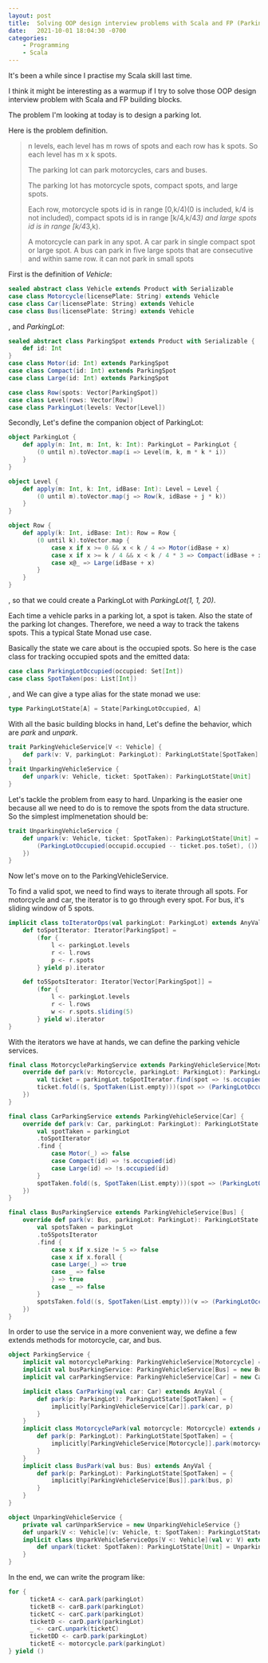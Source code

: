 ```yaml
---
layout: post
title:  Solving OOP design interview problems with Scala and FP (Parking lot)
date:   2021-10-01 18:04:30 -0700
categories: 
    - Programming
    - Scala
---
```


It's been a while since I practise my Scala skill last time. 

I think it might be interesting as a warmup if I try to solve those OOP design interview problem with Scala and FP building blocks.

The problem I'm looking at today is to design a parking lot.

Here is the problem definition.

> n levels, each level has m rows of spots and each row has k spots.
> So each level has m x k spots.
> 
> The parking lot can park motorcycles, cars and buses.
> 
> The parking lot has motorcycle spots, compact spots, and large spots.
> 
> Each row, motorcycle spots id is in range [0,k/4)(0 is included, k/4 is not included), compact spots id is in range [k/4,k/4*3) and large spots id is in range [k/4*3,k).
> 
> A motorcycle can park in any spot.
> A car park in single compact spot or large spot.
> A bus can park in five large spots that are consecutive and within same row. it can not park in small spots

First is the definition of *Vehicle*: 

```scala
sealed abstract class Vehicle extends Product with Serializable
case class Motorcycle(licensePlate: String) extends Vehicle
case class Car(licensePlate: String) extends Vehicle
case class Bus(licensePlate: String) extends Vehicle
```

, and *ParkingLot*:

```scala
sealed abstract class ParkingSpot extends Product with Serializable {
    def id: Int
}
case class Motor(id: Int) extends ParkingSpot
case class Compact(id: Int) extends ParkingSpot
case class Large(id: Int) extends ParkingSpot

case class Row(spots: Vector[ParkingSpot])
case class Level(rows: Vector[Row])
case class ParkingLot(levels: Vector[Level])
```

Secondly, Let's define the companion object of ParkingLot:

```scala
object ParkingLot {
    def apply(n: Int, m: Int, k: Int): ParkingLot = ParkingLot {
        (0 until n).toVector.map(i => Level(m, k, m * k * i))
    }
}

object Level {
    def apply(m: Int, k: Int, idBase: Int): Level = Level {
        (0 until m).toVector.map(j => Row(k, idBase + j * k))
    }
}

object Row {
    def apply(k: Int, idBase: Int): Row = Row {
        (0 until k).toVector.map {
            case x if x >= 0 && x < k / 4 => Motor(idBase + x)
            case x if x >= k / 4 && x < k / 4 * 3 => Compact(idBase + x)
            case x@_ => Large(idBase + x)
        }
    }
}
```
, so that we could create a ParkingLot with *ParkingLot(1, 1, 20)*.

Each time a vehicle parks in a parking lot, a spot is taken. Also the state of the parking lot changes. Therefore, we need a way to track the takens spots. This a typical State Monad use case.

Basically the state we care about is the occupied spots. So here is the case class for tracking occupied spots and the emitted data:
```scala
case class ParkingLotOccupied(occupied: Set[Int])
case class SpotTaken(pos: List[Int])
```
, and We can give a type alias for the state monad we use:
```scala
type ParkingLotState[A] = State[ParkingLotOccupied, A]
```

With all the basic building blocks in hand, Let's define the behavior, which are *park* and *unpark*.
```scala
trait ParkingVehicleService[V <: Vehicle] {
    def park(v: V, parkingLot: ParkingLot): ParkingLotState[SpotTaken]
}
trait UnparkingVehicleService {
    def unpark(v: Vehicle, ticket: SpotTaken): ParkingLotState[Unit]
}
```

Let's tackle the problem from easy to hard. Unparking is the easier one because all we need to do is to remove the spots from the data structure. So the simplest implmenetation should be:
```scala
trait UnparkingVehicleService {
    def unpark(v: Vehicle, ticket: SpotTaken): ParkingLotState[Unit] = State[ParkingLotOccupied, Unit](occupid => {
        (ParkingLotOccupied(occupid.occupied -- ticket.pos.toSet), ()）
    })
}
```
Now let's move on to the ParkingVehicleService. 

To find a valid spot, we need to find ways to iterate through all spots.
For motorcycle and car, the iterator is to go through every spot. 
For bus, it's sliding window of 5 spots.
```scala
implicit class toIteratorOps(val parkingLot: ParkingLot) extends AnyVal {
    def toSpotIterator: Iterator[ParkingSpot] =
        (for {
            l <- parkingLot.levels
            r <- l.rows
            p <- r.spots
        } yield p).iterator

    def to5SpotsIterator: Iterator[Vector[ParkingSpot]] =
        (for {
            l <- parkingLot.levels
            r <- l.rows
            w <- r.spots.sliding(5)
        } yield w).iterator
}
```
With the iterators we have at hands, we can define the parking vehicle services.
```scala
final class MotorcycleParkingService extends ParkingVehicleService[Motorcycle] {
    override def park(v: Motorcycle, parkingLot: ParkingLot): ParkingLotState[SpotTaken] = State(s => {
        val ticket = parkingLot.toSpotIterator.find(spot => !s.occupied(spot.id))
        ticket.fold((s, SpotTaken(List.empty)))(spot => (ParkingLotOccupied(s.occupied + spot.id), SpotTaken(List(spot.id))))
    })
}

final class CarParkingService extends ParkingVehicleService[Car] {
    override def park(v: Car, parkingLot: ParkingLot): ParkingLotState[SpotTaken] = State(s => {
        val spotTaken = parkingLot
        .toSpotIterator
        .find {
            case Motor(_) => false
            case Compact(id) => !s.occupied(id)
            case Large(id) => !s.occupied(id)
        }
        spotTaken.fold((s, SpotTaken(List.empty)))(spot => (ParkingLotOccupied(s.occupied + spot.id), SpotTaken(List(spot.id))))
    })
}

final class BusParkingService extends ParkingVehicleService[Bus] {
    override def park(v: Bus, parkingLot: ParkingLot): ParkingLotState[SpotTaken] = State(s => {
        val spotsTaken = parkingLot
        .to5SpotsIterator
        .find {
            case x if x.size != 5 => false
            case x if x.forall {
            case Large(_) => true
            case _ => false
            } => true
            case _ => false
        }
        spotsTaken.fold((s, SpotTaken(List.empty)))(v => (ParkingLotOccupied(s.occupied ++ v.map(_.id).toSet), SpotTaken(v.toList.map(_.id))))
    })
}
```

In order to use the service in a more convenient way, we define a few extends methods for motorcycle, car, and bus.
```scala
object ParkingService {
    implicit val motorcycleParking: ParkingVehicleService[Motorcycle] = new MotorcycleParkingService
    implicit val busParkingService: ParkingVehicleService[Bus] = new BusParkingService
    implicit val carParkingService: ParkingVehicleService[Car] = new CarParkingService

    implicit class CarParking(val car: Car) extends AnyVal {
        def park(p: ParkingLot): ParkingLotState[SpotTaken] = {
            implicitly[ParkingVehicleService[Car]].park(car, p)
        }
    }
    implicit class MotorcyclePark(val motorcycle: Motorcycle) extends AnyVal {
        def park(p: ParkingLot): ParkingLotState[SpotTaken] = {
            implicitly[ParkingVehicleService[Motorcycle]].park(motorcycle, p)
        }
    }
    implicit class BusPark(val bus: Bus) extends AnyVal {
        def park(p: ParkingLot): ParkingLotState[SpotTaken] = {
            implicitly[ParkingVehicleService[Bus]].park(bus, p)
        }
    }
}

object UnparkingVehicleService {
    private val carUnparkService = new UnparkingVehicleService {}
    def unpark[V <: Vehicle](v: Vehicle, t: SpotTaken): ParkingLotState[Unit] = carUnparkService.unpark(v, t)
    implicit class UnparkVehicleServiceOps[V <: Vehicle](val v: V) extends AnyVal {
        def unpark(ticket: SpotTaken): ParkingLotState[Unit] = UnparkingVehicleService.unpark(v, ticket)
    }
}
```

In the end, we can write the program like:
```scala
for {
      ticketA <- carA.park(parkingLot)
      ticketB <- carB.park(parkingLot)
      ticketC <- carC.park(parkingLot)
      ticketD <- carD.park(parkingLot)
      _ <- carC.unpark(ticketC)
      ticketDD <- carD.park(parkingLot)
      ticketE <- motorcycle.park(parkingLot)
} yield ()
```

